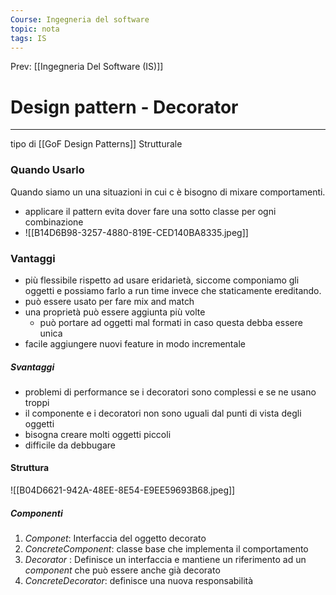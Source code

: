 ```yaml
---
Course: Ingegneria del software
topic: nota
tags: IS
---
```


Prev: [[Ingegneria Del Software (IS)]]

# Design pattern - Decorator
---

tipo di [[GoF Design Patterns]]  Strutturale

### Quando Usarlo 
Quando siamo un una situazioni in cui c è bisogno di mixare comportamenti.
- applicare il pattern evita dover fare una sotto classe per ogni combinazione 
- ![[B14D6B98-3257-4880-819E-CED140BA8335.jpeg]]

### Vantaggi
- più flessibile rispetto ad usare eridarietà, siccome componiamo gli oggetti e possiamo farlo a run time invece che staticamente ereditando. 
- può essere usato per fare mix and match
- una proprietà può essere aggiunta più volte
	- può portare ad oggetti mal formati in caso questa debba essere unica
- facile aggiungere nuovi feature in modo incrementale
##### Svantaggi
- problemi di performance se i decoratori sono complessi e se ne usano troppi
- il componente e i decoratori non sono uguali dal punti di vista degli oggetti
- bisogna creare molti oggetti piccoli 
- difficile da debbugare

#### Struttura
![[B04D6621-942A-48EE-8E54-E9EE59693B68.jpeg]]
##### Componenti
1. _Componet_: Interfaccia del oggetto decorato 
2. _ConcreteComponent_: classe base che implementa il comportamento 
3. _Decorator_ :  Definisce un interfaccia e mantiene un riferimento ad un _component_ che può essere anche già decorato
4. _ConcreteDecorator_: definisce una nuova responsabilità 